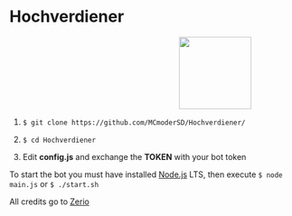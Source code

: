 # Hochverdiener
<img src="http://178.254.18.170/content/img/Hochverdiener.jpg" width="128px" style="padding-left: 300px;">


1. ``$ git clone https://github.com/MCmoderSD/Hochverdiener/``

2. ``$ cd Hochverdiener``

3. Edit **config.js** and exchange the **TOKEN** with your bot token

To start the bot you must have installed [Node.js](https://nodejs.org/en/ "node.js") LTS, then execute ``$ node main.js`` or ``$ ./start.sh``

All credits go to [Zerio](https://github.com/ZerioDev/Music-bot "Zerio")
